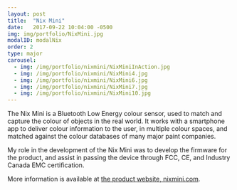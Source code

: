 ```yaml
---
layout: post
title:  "Nix Mini"
date:   2017-09-22 10:04:00 -0500
img: img/portfolio/NixMini.jpg
modalID: modalNix
order: 2
type: major
carousel:
  - img: /img/portfolio/nixmini/NixMiniInAction.jpg
  - img: /img/portfolio/nixmini/NixMini4.jpg
  - img: /img/portfolio/nixmini/NixMini6.jpg
  - img: /img/portfolio/nixmini/NixMini7.jpg
  - img: /img/portfolio/nixmini/NixMini10.jpg
---
```

The Nix Mini is a Bluetooth Low Energy colour sensor, used to match and capture the colour of objects in the real world. It works with a smartphone app to deliver colour information to the user, in multiple colour spaces, and matched against the colour databases of many major paint companies.

My role in the development of the Nix Mini was to develop the firmware for the product, and assist in passing the device through FCC, CE, and Industry Canada EMC certification.

More information is available at [the product website, nixmini.com][nix-mini-link].

[nix-mini-link]: https://nixmini.com/